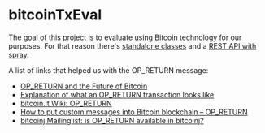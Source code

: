 # bitcoinTxEval

The goal of this project is to evaluate using Bitcoin technology for our purposes. For that reason there's [standalone 
classes](./standalone.html) and a [REST API with spray](./rest-spray.html).

A list of links that helped us with the OP_RETURN message:

* [OP_RETURN and the Future of Bitcoin](http://bitzuma.com/posts/op-return-and-the-future-of-bitcoin/)
* [Explanation of what an OP_RETURN transaction looks like](https://bitcoin.stackexchange.com/questions/29554/explanation-of-what-an-op-return-transaction-looks-like)
* [bitcoin.it Wiki: OP_RETURN](https://en.bitcoin.it/wiki/OP_RETURN)
* [How to put custom messages into Bitcoin blockchain – OP_RETURN](https://www.wlangiewicz.com/2014/10/24/how-to-put-custom-messages-into-bitcoin-blockchain-op_return/)
* [bitcoinj Mailinglist: is OP_RETURN available in bitcoinj?](https://groups.google.com/forum/?fromgroups#!topic/bitcoinj/766ZhvJjIqM)
